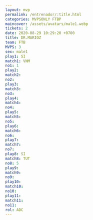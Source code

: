 ```yaml
---
layout: mvp
permalink: /entrenador/:title.html
categories: MVPSONLY FTBP
maincover: /assets/avatars/male1.webp
tickets: 2
date: 2020-08-29 10:29:20 +0700
title: DR.MARIOZ
team: FTB
MVPS: 3
sex: male1
play1: SI
match1: VNM
no1: 1
play2: 
match2: 
no2: 
play3: 
match3: 
no3: 
play4: 
match4: 
no4: 
play5: 
match5: 
no5: 
play6: 
match6: 
no6: 
play7: 
match7: 
no7: 
play8: SI
match8: TUT
no8: 5
play9: 
match9: 
no9: 
play10: 
match10: 
no10: 
play11: 
match11: 
no11: 
rol: ADC
---
```

